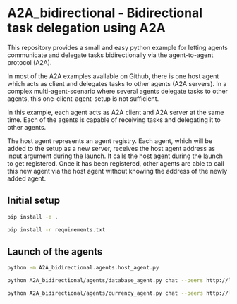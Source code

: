 # A2A_bidirectional - Bidirectional task delegation using A2A

This repository provides a small and easy python example for letting agents communicate and delegate tasks bidirectionally via the agent-to-agent protocol (A2A).

In most of the A2A examples available on Github, there is one host agent which acts as client and delegates tasks to other agents (A2A servers).
In a complex multi-agent-scenario where several agents delegate tasks to other agents, this one-client-agent-setup is not sufficient.

In this example, each agent acts as A2A client and A2A server at the same time. Each of the agents is capable of receiving tasks and delegating it to other agents.

The host agent represents an agent registry. Each agent, which will be added to the setup as a new server, receives the host agent address as input argument during the launch.
It calls the host agent during the launch to get registered. Once it has been registered, other agents are able to call this new agent via the host agent without knowing the address of the newly added agent.

## Initial setup

```bash
pip install -e .
```
```bash
pip install -r requirements.txt
```

## Launch of the agents

```bash
python -m A2A_bidirectional.agents.host_agent.py
```
```bash
python A2A_bidirectional/agents/database_agent.py chat --peers http://localhost:8000
```
```bash
python A2A_bidirectional/agents/currency_agent.py chat --peers http://localhost:8000
```